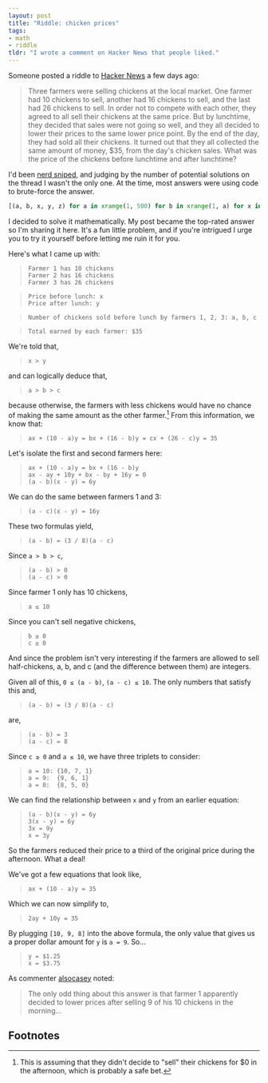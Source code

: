 ```yaml
---
layout: post
title: "Riddle: chicken prices"
tags:
- math
- riddle
tldr: "I wrote a comment on Hacker News that people liked."
---
```


Someone posted a riddle to [Hacker News](https://news.ycombinator.com/item?id=8486278) a few days ago:

 > Three farmers were selling chickens at the local market.  One farmer had 10 chickens to sell, another had 16 chickens to sell, and the last had 26 chickens to sell.  In order not to compete with each other, they agreed to all sell their chickens at the same price.  But by lunchtime, they decided that sales were not going so well, and they all decided to lower their prices to the same lower price point.  By the end of the day, they had sold all their chickens.  It turned out that they all collected the same amount of money, $35, from the day's chicken sales.  What was the price of the chickens before lunchtime and after lunchtime?﻿

I'd been [nerd sniped](http://xkcd.com/356/), and judging by the number of potential solutions on the thread I wasn't the only one. At the time, most answers were using code to brute-force the answer.

```python
[(a, b, x, y, z) for a in xrange(1, 500) for b in xrange(1, a) for x in xrange(1, 11) for y in xrange(1, x) for z in xrange(1, y) if 3500 == a*x + b*(10 - x) == a*y + b*(16 - y) == a*z + b*(26 - z)]
```

I decided to solve it mathematically. My post became the top-rated answer so I'm sharing it here. It's a fun little problem, and if you're intrigued I urge you to try it yourself before letting me ruin it for you.

Here's what I came up with:

 > `Farmer 1 has 10 chickens`<br/>
 > `Farmer 2 has 16 chickens`<br/>
 > `Farmer 3 has 26 chickens`

 > `Price before lunch: x`<br/>
 > `Price after lunch: y`

 > `Number of chickens sold before lunch by farmers 1, 2, 3: a, b, c`

 > `Total earned by each farmer: $35`

We're told that,

 > `x > y`

and can logically deduce that,

 > `a > b > c`

because otherwise, the farmers with less chickens would have no chance of making the same amount as the other farmer.[^1]
From this information, we know that:

 > `ax + (10 - a)y = bx + (16 - b)y = cx + (26 - c)y = 35`

Let's isolate the first and second farmers here:

 > `ax + (10 - a)y = bx + (16 - b)y`<br/>
 > `ax - ay + 10y + bx - by + 16y = 0`<br/>
 > `(a - b)(x - y) = 6y`

We can do the same between farmers 1 and 3:

 > `(a - c)(x - y) = 16y`

These two formulas yield,

 > `(a - b) = (3 / 8)(a - c)`

Since `a > b > c`,

 > `(a - b) > 0`<br/>
 > `(a - c) > 0`

Since farmer 1 only has 10 chickens,

 > `a ≤ 10`

Since you can't sell negative chickens,

 > `b ≥ 0`<br/>
 > `c ≥ 0`

And since the problem isn't very interesting if the farmers are allowed to sell half-chickens, a, b, and c (and the difference between them) are integers.

Given all of this, `0 ≤ (a - b)`, `(a - c) ≤ 10`. The only numbers that satisfy this and,

 > `(a - b) = (3 / 8)(a - c)`

are,

 > `(a - b) = 3`<br/>
 > `(a - c) = 8`

Since `c ≥ 0` and `a ≤ 10`, we have three triplets to consider:

 > `a = 10: {10, 7, 1}`<br/>
 > `a = 9:  {9, 6, 1}`<br/>
 > `a = 8:  {8, 5, 0}`

We can find the relationship between `x` and `y` from an earlier equation:

 > `(a - b)(x - y) = 6y`<br/>
 > `3(x - y) = 6y`<br/>
 > `3x = 9y`<br/>
 > `x = 3y`

So the farmers reduced their price to a third of the original price during the afternoon. What a deal!

We've got a few equations that look like,

 > `ax + (10 - a)y = 35`

Which we can now simplify to,

 > `2ay + 10y = 35`

By plugging `[10, 9, 8]` into the above formula, the only value that gives us a proper dollar amount for `y` is `a = 9`. So...

 > `y = $1.25`<br/>
 > `x = $3.75`

As commenter [alsocasey](https://news.ycombinator.com/item?id=8487758) noted:

 > The only odd thing about this answer is that farmer 1 apparently decided to lower prices after selling 9 of his 10 chickens in the morning...

## Footnotes
[^1]: This is assuming that they didn't decide to "sell" their chickens for $0 in the afternoon, which is probably a safe bet.
